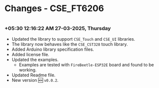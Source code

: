 
# Changes - CSE_FT6206

#
### **+05:30 12:16:22 AM 27-03-2025, Thursday**

  - Updated the library to support `CSE_Touch` and `CSE_UI` libraries.
  - The library now behaves like the `CSE_CST328` touch library.
  - Added Arduino library specification files.
  - Added license file.
  - Updated the examples.
    - Examples are tested with `FireBeetle-ESP32E` board and found to be working.
  - Updated Readme file.
  - New version 🆕 `v0.0.2`.

